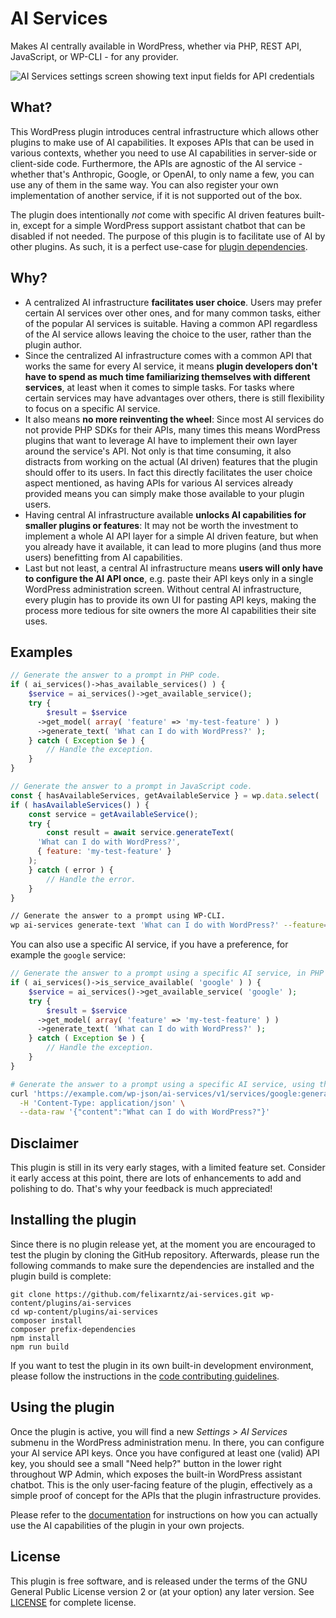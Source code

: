 # AI Services

Makes AI centrally available in WordPress, whether via PHP, REST API, JavaScript, or WP-CLI - for any provider.

![AI Services settings screen showing text input fields for API credentials](https://github.com/user-attachments/assets/da7ba9e2-b9bd-4d03-aebc-1a42c33689be)

## What?

This WordPress plugin introduces central infrastructure which allows other plugins to make use of AI capabilities. It exposes APIs that can be used in various contexts, whether you need to use AI capabilities in server-side or client-side code. Furthermore, the APIs are agnostic of the AI service - whether that's Anthropic, Google, or OpenAI, to only name a few, you can use any of them in the same way. You can also register your own implementation of another service, if it is not supported out of the box.

The plugin does intentionally _not_ come with specific AI driven features built-in, except for a simple WordPress support assistant chatbot that can be disabled if not needed. The purpose of this plugin is to facilitate use of AI by other plugins. As such, it is a perfect use-case for [plugin dependencies](https://make.wordpress.org/core/2024/03/05/introducing-plugin-dependencies-in-wordpress-6-5/).

## Why?

* A centralized AI infrastructure **facilitates user choice**. Users may prefer certain AI services over other ones, and for many common tasks, either of the popular AI services is suitable. Having a common API regardless of the AI service allows leaving the choice to the user, rather than the plugin author.
* Since the centralized AI infrastructure comes with a common API that works the same for every AI service, it means **plugin developers don't have to spend as much time familiarizing themselves with different services**, at least when it comes to simple tasks. For tasks where certain services may have advantages over others, there is still flexibility to focus on a specific AI service.
* It also means **no more reinventing the wheel**: Since most AI services do not provide PHP SDKs for their APIs, many times this means WordPress plugins that want to leverage AI have to implement their own layer around the service's API. Not only is that time consuming, it also distracts from working on the actual (AI driven) features that the plugin should offer to its users. In fact this directly facilitates the user choice aspect mentioned, as having APIs for various AI services already provided means you can simply make those available to your plugin users.
* Having central AI infrastructure available **unlocks AI capabilities for smaller plugins or features**: It may not be worth the investment to implement a whole AI API layer for a simple AI driven feature, but when you already have it available, it can lead to more plugins (and thus more users) benefitting from AI capabilities.
* Last but not least, a central AI infrastructure means **users will only have to configure the AI API once**, e.g. paste their API keys only in a single WordPress administration screen. Without central AI infrastructure, every plugin has to provide its own UI for pasting API keys, making the process more tedious for site owners the more AI capabilities their site uses.

## Examples

```php
// Generate the answer to a prompt in PHP code.
if ( ai_services()->has_available_services() ) {
	$service = ai_services()->get_available_service();
	try {
		$result = $service
      ->get_model( array( 'feature' => 'my-test-feature' ) )
      ->generate_text( 'What can I do with WordPress?' );
	} catch ( Exception $e ) {
		// Handle the exception.
	}
}
```

```js
// Generate the answer to a prompt in JavaScript code.
const { hasAvailableServices, getAvailableService } = wp.data.select( 'ai-services/ai' );
if ( hasAvailableServices() ) {
	const service = getAvailableService();
	try {
		const result = await service.generateText(
      'What can I do with WordPress?',
      { feature: 'my-test-feature' }
    );
	} catch ( error ) {
		// Handle the error.
	}
}
```

```sh
// Generate the answer to a prompt using WP-CLI.
wp ai-services generate-text 'What can I do with WordPress?' --feature=my-test-feature
```

You can also use a specific AI service, if you have a preference, for example the `google` service:
```php
// Generate the answer to a prompt using a specific AI service, in PHP code.
if ( ai_services()->is_service_available( 'google' ) ) {
	$service = ai_services()->get_available_service( 'google' );
	try {
		$result = $service
      ->get_model( array( 'feature' => 'my-test-feature' ) )
      ->generate_text( 'What can I do with WordPress?' );
	} catch ( Exception $e ) {
		// Handle the exception.
	}
}
```

```sh
# Generate the answer to a prompt using a specific AI service, using the REST API via cURL.
curl 'https://example.com/wp-json/ai-services/v1/services/google:generate-text' \
  -H 'Content-Type: application/json' \
  --data-raw '{"content":"What can I do with WordPress?"}'
```

## Disclaimer

This plugin is still in its very early stages, with a limited feature set. Consider it early access at this point, there are lots of enhancements to add and polishing to do. That's why your feedback is much appreciated!

## Installing the plugin

Since there is no plugin release yet, at the moment you are encouraged to test the plugin by cloning the GitHub repository. Afterwards, please run the following commands to make sure the dependencies are installed and the plugin build is complete:

```
git clone https://github.com/felixarntz/ai-services.git wp-content/plugins/ai-services
cd wp-content/plugins/ai-services
composer install
composer prefix-dependencies
npm install
npm run build
```

If you want to test the plugin in its own built-in development environment, please follow the instructions in the [code contributing guidelines](./CONTRIBUTING.md#getting-started-with-writing-code).

## Using the plugin

Once the plugin is active, you will find a new _Settings > AI Services_ submenu in the WordPress administration menu. In there, you can configure your AI service API keys. Once you have configured at least one (valid) API key, you should see a small "Need help?" button in the lower right throughout WP Admin, which exposes the built-in WordPress assistant chatbot. This is the only user-facing feature of the plugin, effectively as a simple proof of concept for the APIs that the plugin infrastructure provides.

Please refer to the [documentation](./docs/README.md) for instructions on how you can actually use the AI capabilities of the plugin in your own projects.

## License

This plugin is free software, and is released under the terms of the GNU General Public License version 2 or (at your option) any later version. See [LICENSE](/LICENSE) for complete license.

